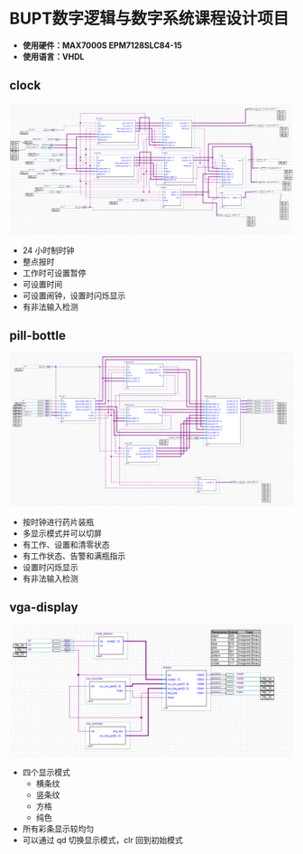 # BUPT数字逻辑与数字系统课程设计项目

- **使用硬件：MAX7000S EPM7128SLC84-15**
- **使用语言：VHDL**

## clock

![](/_img/clock.png)

- 24 小时制时钟
- 整点报时
- 工作时可设置暂停
- 可设置时间
- 可设置闹钟，设置时闪烁显示
- 有非法输入检测

## pill-bottle

![](/_img/pillbottle_img.png)

- 按时钟进行药片装瓶
- 多显示模式并可以切屏
- 有工作、设置和清零状态
- 有工作状态、告警和满瓶指示
- 设置时闪烁显示
- 有非法输入检测

## vga-display

![](/_img/vga_img.png)

- 四个显示模式
  - 横条纹
  - 竖条纹
  - 方格
  - 纯色
- 所有彩条显示较均匀
- 可以通过 qd 切换显示模式，clr 回到初始模式
